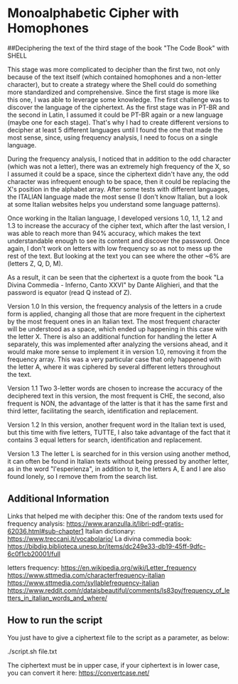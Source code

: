 # Monoalphabetic Cipher with Homophones

##Deciphering the text of the third stage of the book "The Code Book" with SHELL

This stage was more complicated to decipher than the first two, not only because of the text itself (which contained homophones and a non-letter character), but to create a strategy where the Shell could do something more standardized and comprehensive.
Since the first stage is more like this one, I was able to leverage some knowledge.
The first challenge was to discover the language of the ciphertext. As the first stage was in PT-BR and the second in Latin, I assumed it could be PT-BR again or a new language (maybe one for each stage). That's why I had to create different versions to decipher at least 5 different languages until I found the one that made the most sense, since, using frequency analysis, I need to focus on a single language. 

During the frequency analysis, I noticed that in addition to the odd character (which was not a letter), there was an extremely high frequency of the X, so I assumed it could be a space, since the ciphertext didn't have any, the odd character was infrequent enough to be space, then it could be replacing the X's position in the alphabet array. After some tests with different languages, the ITALIAN language made the most sense (I don't know Italian, but a look at some Italian websites helps you understand some language patterns).

Once working in the Italian language, I developed versions 1.0, 1.1, 1.2 and 1.3 to increase the accuracy of the cipher text, which after the last version, I was able to reach more than 94% accuracy, which makes the text understandable enough to see its content and discover the password.
Once again, I don't work on letters with low frequency so as not to mess up the rest of the text. But looking at the text you can see where the other ~6% are (letters Z, Q, D, M).

As a result, it can be seen that the ciphertext is a quote from the book "La Divina Commedia - Inferno, Canto XXVI" by Dante Alighieri, and that the password is equator (read Q instead of Z).

Version 1.0
In this version, the frequency analysis of the letters in a crude form is applied, changing all those that are more frequent in the ciphertext by the most frequent ones in an Italian text.
The most frequent character will be understood as a space, which ended up happening in this case with the letter X.
There is also an additional function for handling the letter A separately, this was implemented after analyzing the versions ahead, and it would make more sense to implement it in version 1.0, removing it from the frequency array. This was a very particular case that only happened with the letter A, where it was ciphered by several different letters throughout the text.

Version 1.1
Two 3-letter words are chosen to increase the accuracy of the deciphered text in this version, the most frequent is CHE, the second, also frequent is NON, the advantage of the latter is that it has the same first and third letter, facilitating the search, identification and replacement.

Version 1.2
In this version, another frequent word in the Italian text is used, but this time with five letters, TUTTE, I also take advantage of the fact that it contains 3 equal letters for search, identification and replacement.

Version 1.3
The letter L is searched for in this version using another method, it can often be found in Italian texts without being pressed by another letter, as in the word "l'esperienza", in addition to it, the letters A, E and I are also found lonely, so I remove them from the search list.


## Additional Information 

Links that helped me with decipher this: 
One of the random texts used for frequency analysis: https://www.aranzulla.it/libri-pdf-gratis-62036.html#sub-chapter1
Italian dictionary: https://www.treccani.it/vocabolario/
La divina commedia book: https://bibdig.biblioteca.unesp.br/items/dc249e33-db19-45ff-9dfc-6c0f1cb20001/full

letters frequency:
https://en.wikipedia.org/wiki/Letter_frequency
https://www.sttmedia.com/characterfrequency-italian
https://www.sttmedia.com/syllablefrequency-italian
https://www.reddit.com/r/dataisbeautiful/comments/ls83py/frequency_of_letters_in_italian_words_and_where/

## How to run the script

You just have to give a ciphertext file to the script as a parameter, as below:

./script.sh file.txt

The ciphertext must be in upper case, if your ciphertext is in lower case, you can convert it here:
https://convertcase.net/
